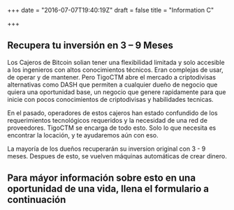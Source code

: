 +++
date = "2016-07-07T19:40:19Z"
draft = false
title = "Information C"

+++
##   Recupera tu inversión en 3 – 9 Meses

Los Cajeros de Bitcoin solian tener una flexibilidad limitada y solo accesible a los ingenieros con altos conocimientos técnicos. Eran complejas de usar, de operar y de mantener. Pero TigoCTM abre el mercado a criptodivisas alternativas como DASH que permiten a cualquier dueño de negocio que quiera una oportunidad base, un negocio que genere rapidamente para que inicie con pocos conocimientos de criptodivisas y habilidades tecnicas.
 
En el pasado, operadores de estos cajeros han estado confundido de los requerimientos tecnológicos requeridos y la necesidad de una red de proveedores. TigoCTM se encarga de todo esto. Solo lo que necesita es encontrar la locación, y te ayudaremos aún con eso. 

La mayoría de los dueños recuperarán su inversion original con 3 - 9 meses. Despues de esto, se vuelven máquinas automáticas de crear dinero. 

## Para máyor información sobre esto en una oportunidad de una vida, llena el formulario a continuación
